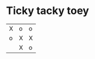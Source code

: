 # Ticky tacky toey
<table>
  <tr>
    <td>X</td>
    <td>o</td>
    <td>o</td>
  </tr>
    <tr>
    <td>o</td>
    <td> X </td>
    <td> X</td>
  </tr>
  <tr>
    <td> </td>
    <td> X</td>
    <td>o</td>
  </tr>
</table>
